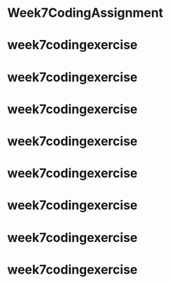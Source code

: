 # Week7CodingAssignment
# week7codingexercise
# week7codingexercise
# week7codingexercise
# week7codingexercise
# week7codingexercise
# week7codingexercise
# week7codingexercise
# week7codingexercise
